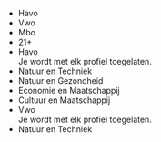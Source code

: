 * Havo
* Vwo
* Mbo
* 21+  
* Havo  
Je wordt met elk profiel toegelaten.  
* Natuur en Techniek
* Natuur en Gezondheid
* Economie en Maatschappij
* Cultuur en Maatschappij  
* Vwo  
Je wordt met elk profiel toegelaten.  
* Natuur en Techniek